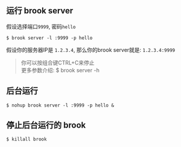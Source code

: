 ## 运行 brook server

假设选择端口`9999`, 密码`hello`

```
$ brook server -l :9999 -p hello
```

假设你的服务器IP是 `1.2.3.4`, 那么你的brook server就是: `1.2.3.4:9999`

> 你可以按组合键CTRL+C来停止<br/>
> 更多参数介绍: $ brook server -h

## 后台运行

```
$ nohup brook server -l :9999 -p hello &
```

## 停止后台运行的 brook

```
$ killall brook
```

